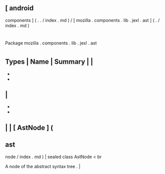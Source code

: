 [
android
-
components
]
(
.
.
/
index
.
md
)
/
[
mozilla
.
components
.
lib
.
jexl
.
ast
]
(
.
/
index
.
md
)
#
#
Package
mozilla
.
components
.
lib
.
jexl
.
ast
#
#
#
Types
|
Name
|
Summary
|
|
-
-
-
|
-
-
-
|
|
[
AstNode
]
(
-
ast
-
node
/
index
.
md
)
|
sealed
class
AstNode
<
br
>
A
node
of
the
abstract
syntax
tree
.
|
